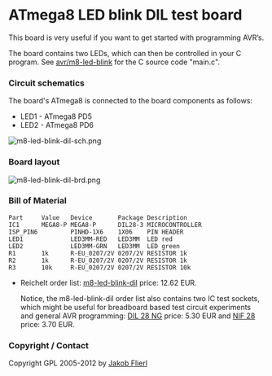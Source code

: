 # ATmega8 LED blink DIL test board

This board is very useful if you want to get started with programming AVR’s.

The board contains two LEDs, which can then be controlled in your C program. See [avr/m8-led-blink](../../../../tree/master/m8-led-blink) for the C source code "main.c".

### Circuit schematics

The board's ATmega8 is connected to the board components as follows:

* LED1 - ATmega8 PD5
* LED2 - ATmega8 PD6

![m8-led-blink-dil-sch.png](../../../../raw/master/eagle/projects/m8-led-blink-dil/m8-led-blink-dil-sch.png)

### Board layout

![m8-led-blink-dil-brd.png](../../../../raw/master/eagle/projects/m8-led-blink-dil/m8-led-blink-dil-brd.png)

### Bill of Material

```
Part     Value   Device       Package Description
IC1      MEGA8-P MEGA8-P      DIL28-3 MICROCONTROLLER
ISP_PIN6         PINHD-1X6    1X06    PIN HEADER
LED1             LED3MM-RED   LED3MM  LED red
LED2             LED3MM-GRN   LED3MM  LED green
R1       1k      R-EU_0207/2V 0207/2V RESISTOR 1k
R2       1k      R-EU_0207/2V 0207/2V RESISTOR 1k
R3       10k     R-EU_0207/2V 0207/2V RESISTOR 10k
```

*   Reichelt order list: [m8-led-blink-dil](http://www.reichelt.de/?ACTION=20;AWKID=524851;PROVID=2084) price: 12.62 EUR.

    Notice, the m8-led-blink-dil order list also contains two IC test sockets, which might be useful for breadboard based test circuit experiments and general AVR programming: [DIL 28 NG](http://www.reichelt.de/index.html?ACTION=3;ARTICLE=113267) price: 5.30 EUR and [NIF 28](http://www.reichelt.de/index.html?;ACTION=3;LA=5010;ARTICLE=13450) price: 3.70 EUR.

### Copyright / Contact

Copyright GPL 2005-2012 by [Jakob Flierl](https://github.com/koppi)
